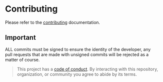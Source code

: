 # Contributing

Please refer to the [contributing](https://github.com/SecOpsToolbox/contributing) documentation.

## Important

ALL commits must be signed to ensure the identity of the developer, any pull requests that are made with unsigned commits will be rejected as a matter of course.

> This project has a [code of conduct](CODE_OF_CONDUCT.md). By interacting with this repository, organization, or community you agree to abide by its terms.
